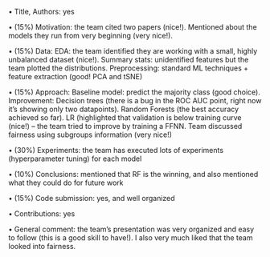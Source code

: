 •	Title, Authors: yes

•	(15%) Motivation: the team cited two papers (nice!). Mentioned about the models they run from very beginning (very nice!).

•	(15%) Data: EDA: the team identified they are working with a small, highly unbalanced dataset (nice!). Summary stats: unidentified features but the team plotted the distributions. Preprocessing: standard ML techniques + feature extraction (good! PCA and tSNE)

•	(15%) Approach: Baseline model: predict the majority class (good choice). Improvement: Decision trees (there is a bug in the ROC AUC point, right now it’s showing only two datapoints). Random Forests (the best accuracy achieved so far). LR (highlighted that validation is below training curve (nice!) – the team tried to improve by training a FFNN. Team discussed fairness using subgroups information (very nice!)

•	(30%) Experiments: the team has executed lots of experiments (hyperparameter tuning) for each model

•	(10%) Conclusions: mentioned that RF is the winning, and also mentioned what they could do for future work

•	(15%) Code submission: yes, and well organized

•	Contributions: yes

•	General comment: the team’s presentation was very organized and easy to follow (this is a good skill to have!). I also very much liked that the team looked into fairness.

